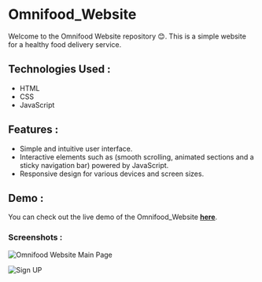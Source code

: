 # Omnifood_Website

Welcome to the Omnifood Website repository 😊. This is a simple website for a healthy food delivery service.


## Technologies Used :

- HTML
- CSS
- JavaScript

## Features :

- Simple and intuitive user interface.
- Interactive elements such as (smooth scrolling, animated sections and a sticky navigation bar) powered by JavaScript.
- Responsive design for various devices and screen sizes.

## Demo :

You can check out the live demo of the Omnifood_Website [**here**](https://rowanomnifood.netlify.app/).

### Screenshots :

![Omnifood Website Main Page](https://github.com/rowannasser/Omnifood_Website/assets/78316754/dd187d52-1b91-40d4-a999-1d58a7cdc472)

![Sign UP](https://github.com/rowannasser/Omnifood_Website/assets/78316754/de92d024-2e02-4e4c-a421-a79e4fe20fc7)
  
